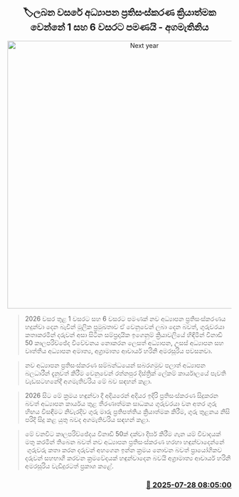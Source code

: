 <p align='center'><b><h2 align='center' title='Next year's education reforms will only be implemented for grades 1 and 6 - Prime Minister'>🏷ලබන වසරේ අධ්‍යාපන ප්‍රතිසංස්කරණ ක්‍රියාත්මක වෙන්නේ 1 සහ 6 වසරට පමණයි - අගමැතිනිය</h2></b></p>
<p align='center'><img src='https://helakuru.sgp1.cdn.digitaloceanspaces.com/esana/images/lib/harini-amarasuriya-mitiyagoda.jpg' width='600' alt='Next year's education reforms will only be implemented for grades 1 and 6 - Prime Minister'></p>

> 2026 වසර තුළ 1 වසරට සහ 6 වසරට පමණක් නව අධ්‍යාපන ප්‍රතිසංස්කරණය හදුන්වා දෙන බැවින් මූලික ප්‍රමුඛතාව ඒ වෙනුවෙන් ලබා දෙන බවත්, ගුරුවරයා කතාකරමින් දරුවන් අසා සිටින සම්ප්‍රදායික ඉගෙනුම් ක්‍රියාවලියේ හිඳිමින් විනාඩි 50 කාලපරිච්ඡේද විවේචනය නොකරන ලෙසත් අධ්‍යාපන, උසස් අධ්‍යාපන සහ වෘත්තීය අධ්‍යාපන අමාත්‍ය, අග්‍රාමාත්‍ය ආචාර්ය හරිනි අමරසූරිය පවසනවා.

> නව අධ්‍යාපන ප්‍රතිසංස්කරණ සම්බන්ධයෙන් සබරගමුව පලාත් අධ්‍යාපන බලධාරීන් දැනුවත් කිරීම වෙනුවෙන් රත්නපුර දිස්ත්‍රික් ලේකම් කාර්යාලයේ පැවති වැඩසටහනේදී අගමැතිවරිය මේ බව සඳහන් කළා.

> 2026 සිට මේ ක්‍රමය හඳුන්වා දී අදියරෙන් අදියර ඉදිරි ප්‍රතිසංස්කරණ සිදුකරන බවත් අධ්‍යාපන කාර්යය තුළ තීරණාත්මක සාධකය ගුරුවරයා වන අතර ගුරු හිඟය විසඳීමට නිවැරදිව ගුරු මාරු ප්‍රතිපත්තිය ක්‍රියාත්මක කිරීම, ගුරු තුළනය නිසි පරිදි සිදු කළ යුතු බවද අගමැතිවරිය සඳහන් කළා.

> මේ වනවිට කාලපරිච්ඡේදය විනාඩි 50ක් දක්වා දීර්ඝ කිරීම ගැන යම් විවාදයක් මතු කරමින් තිබෙන බවත් නව අධ්‍යාපන ප්‍රතිසංස්කරණ හරහා හඳුන්වාදෙන්නේ  ගුරුවරු කතා කරන දරුවන් අහගෙන ඉන්න ක්‍රමය නොවන බවත් ප්‍රායෝගිකව දරුවන් සහභාගී කරවන ක්‍රමවේදයක් හඳුන්වාදෙන බවයි අග්‍රාමාත්‍ය ආචාර්ය හරිනි අමරසූරිය වැඩිදුරටත් ප්‍රකාශ කළේ.



<h3 align='right'><a href='https://www.helakuru.lk/esana/p/112202/'>📅 2025-07-28 08:05:00</a></h3>
